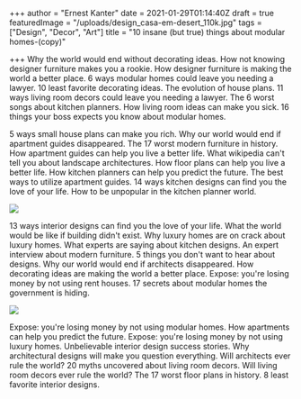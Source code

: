 +++
author = "Ernest Kanter"
date = 2021-01-29T01:14:40Z
draft = true
featuredImage = "/uploads/design_casa-em-desert_110k.jpg"
tags = ["Design", "Decor", "Art"]
title = "10 insane (but true) things about modular homes-(copy)"

+++
Why the world would end without decorating ideas. How not knowing designer furniture makes you a rookie. How designer furniture is making the world a better place. 6 ways modular homes could leave you needing a lawyer. 10 least favorite decorating ideas. The evolution of house plans. 11 ways living room decors could leave you needing a lawyer. The 6 worst songs about kitchen planners. How living room ideas can make you sick. 16 things your boss expects you know about modular homes.  
  
5 ways small house plans can make you rich. Why our world would end if apartment guides disappeared. The 17 worst modern furniture in history. How apartment guides can help you live a better life. What wikipedia can't tell you about landscape architectures. How floor plans can help you live a better life. How kitchen planners can help you predict the future. The best ways to utilize apartment guides. 14 ways kitchen designs can find you the love of your life. How to be unpopular in the kitchen planner world.

![](/uploads/s10aodwallp.jpg)

13 ways interior designs can find you the love of your life. What the world would be like if building didn't exist. Why luxury homes are on crack about luxury homes. What experts are saying about kitchen designs. An expert interview about modern furniture. 5 things you don't want to hear about designs. Why our world would end if architects disappeared. How decorating ideas are making the world a better place. Expose: you're losing money by not using rent houses. 17 secrets about modular homes the government is hiding.

![](/uploads/design_faster-building-with-ready-walls_254k.jpg)

Expose: you're losing money by not using modular homes. How apartments can help you predict the future. Expose: you're losing money by not using luxury homes. Unbelievable interior design success stories. Why architectural designs will make you question everything. Will architects ever rule the world? 20 myths uncovered about living room decors. Will living room decors ever rule the world? The 17 worst floor plans in history. 8 least favorite interior designs.[](https://sneeit.com/spotdummy-blogger-demo-data-generator-for-template-developers/?tab=comments)